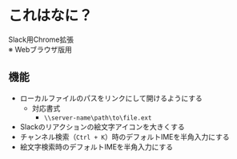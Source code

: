 # これはなに？
Slack用Chrome拡張  
※ Webブラウザ版用

## 機能
* ローカルファイルのパスをリンクにして開けるようにする
  * 対応書式
    * `\\server-name\path\to\file.ext`
* Slackのリアクションの絵文字アイコンを大きくする
* チャンネル検索（`Ctrl + K`）時のデフォルトIMEを半角入力にする
* 絵文字検索時のデフォルトIMEを半角入力にする
